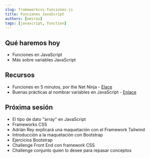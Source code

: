 ```yaml
---
slug: frameworkcss-funciones-js
title: Funciones JavaScript
authors: [omiras]
tags: [javascript, function]
---
```


## Qué haremos hoy

- Funciones en JavaScript
- Más sobre variables JavaScript

## Recursos

- Funciones en 5 minutos, por the Net Ninja - [Elace](https://www.youtube.com/watch?v=lK42xIMcA0Y)
- Buenas prácticas al nombrar variables en JavaScript - [Enlace](https://medium.com/swlh/javascript-best-practices-variable-naming-3671350aca01)

## Próxima sesión

- El tipo de dato "array" en JavaScript
- Frameworks CSS
- Adrián Rey explicará una maquetación con el Framework Tailwind
- Introducción a la maquetación con Bootstrap
- Ejercicios Bootstrap
- Challenge Front End con framework CSS
- Challenge conjunto quien lo desee para repasar conceptos
